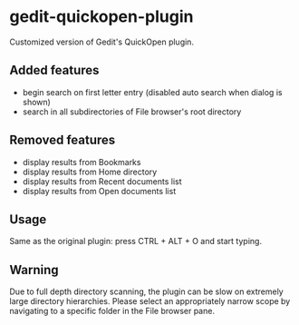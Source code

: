 # gedit-quickopen-plugin
Customized version of Gedit's QuickOpen plugin.

## Added features
- begin search on first letter entry (disabled auto search when dialog is shown)
- search in all subdirectories of File browser's root directory

## Removed features 
- display results from Bookmarks
- display results from Home directory
- display results from Recent documents list
- display results from Open documents list

## Usage
Same as the original plugin: press CTRL + ALT + O and start typing.

## Warning
Due to full depth directory scanning, the plugin can be slow on extremely large directory hierarchies. Please select an appropriately narrow scope by navigating to a specific folder in the File browser pane.

